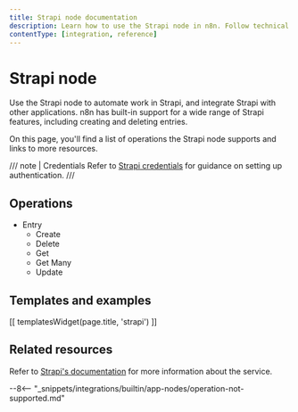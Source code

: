 ```yaml
---
title: Strapi node documentation
description: Learn how to use the Strapi node in n8n. Follow technical documentation to integrate Strapi node into your workflows.
contentType: [integration, reference]
---
```


# Strapi node

Use the Strapi node to automate work in Strapi, and integrate Strapi with other applications. n8n has built-in support for a wide range of Strapi features, including creating and deleting entries. 

On this page, you'll find a list of operations the Strapi node supports and links to more resources.

/// note | Credentials
Refer to [Strapi credentials](/integrations/builtin/credentials/strapi.md) for guidance on setting up authentication. 
///

## Operations

* Entry
    * Create
    * Delete
    * Get
    * Get Many
    * Update

## Templates and examples

<!-- see https://www.notion.so/n8n/Pull-in-templates-for-the-integrations-pages-37c716837b804d30a33b47475f6e3780 -->
[[ templatesWidget(page.title, 'strapi') ]]

## Related resources

Refer to [Strapi's documentation](https://docs.strapi.io/dev-docs/api/rest) for more information about the service.

--8<-- "_snippets/integrations/builtin/app-nodes/operation-not-supported.md"
